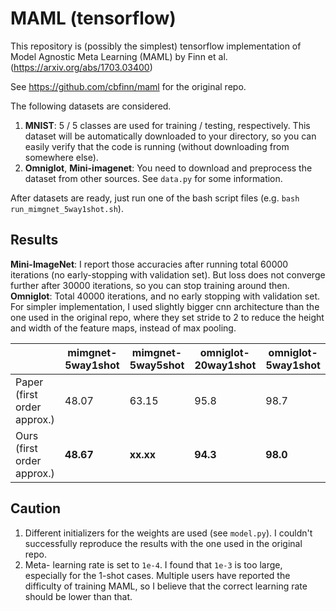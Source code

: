 # MAML (tensorflow)
This repository is (possibly the simplest) tensorflow implementation of Model Agnostic Meta Learning (MAML) by Finn et al. (https://arxiv.org/abs/1703.03400)

See https://github.com/cbfinn/maml for the original repo.

The following datasets are considered.
1. __MNIST__: 5 / 5 classes are used for training / testing, respectively. This dataset will be automatically downloaded to your directory, so you can easily verify that the code is running (without downloading from somewhere else).
2. __Omniglot__, __Mini-imagenet__: You need to download and preprocess the dataset from other sources. See ```data.py``` for some information.

After datasets are ready, just run one of the bash script files (e.g. ```bash run_mimgnet_5way1shot.sh```).

## Results
__Mini-ImageNet__: I report those accuracies after running total 60000 iterations (no early-stopping with validation set). But loss does not converge further after 30000 iterations, so you can stop training around then.
__Omniglot__: Total 40000 iterations, and no early stopping with validation set. For simpler implementation, I used slightly bigger cnn architecture than the one used in the original repo, where they set stride to 2 to reduce the height and width of the feature maps, instead of max pooling. 

|       | mimgnet-5way1shot| mimgnet-5way5shot | omniglot-20way1shot| omniglot-5way1shot |
| ------| ---------------- | ----------------- | ------------------ | ------------------- |
| Paper (first order approx.) | 48.07            | 63.15             | 95.8               | 98.7                |
| Ours (first order approx.)  | __48.67__        | __xx.xx__         | __94.3__           | __98.0__            |

## Caution
1. Different initializers for the weights are used (see ```model.py```). I couldn't successfully reproduce the results with the one used in the original repo.
2. Meta- learning rate is set to ```1e-4```. I found that ```1e-3``` is too large, especially for the 1-shot cases. Multiple users have reported the difficulty of training MAML, so I believe that the correct learning rate should be lower than that.
